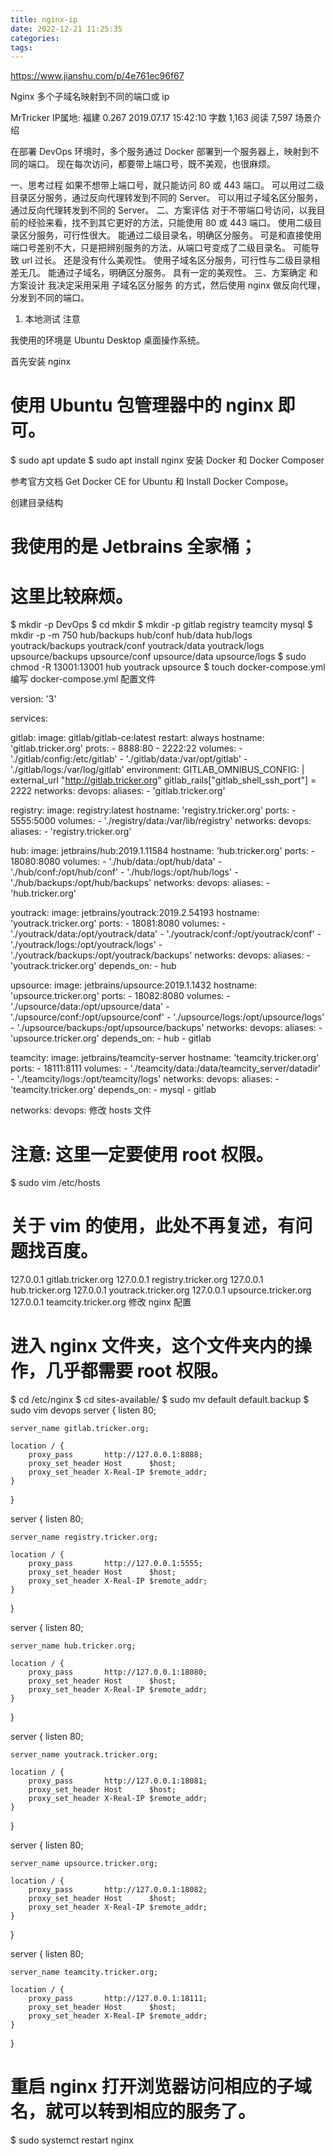 ```yaml
---
title: nginx-ip
date: 2022-12-21 11:25:35
categories:
tags:
---
```

https://www.jianshu.com/p/4e761ec96f67

Nginx 多个子域名映射到不同的端口或 ip

MrTricker
IP属地: 福建
0.267
2019.07.17 15:42:10
字数 1,163
阅读 7,597
场景介绍

在部署 DevOps 环境时，多个服务通过 Docker 部署到一个服务器上，映射到不同的端口。
现在每次访问，都要带上端口号，既不美观，也很麻烦。

一、思考过程
如果不想带上端口号，就只能访问 80 或 443 端口。
可以用过二级目录区分服务，通过反向代理转发到不同的 Server。
可以用过子域名区分服务，通过反向代理转发到不同的 Server。
二、方案评估
对于不带端口号访问，以我目前的经验来看，找不到其它更好的方法，只能使用 80 或 443 端口。
使用二级目录区分服务，可行性很大。
能通过二级目录名，明确区分服务。
可是和直接使用端口号差别不大，只是把辨别服务的方法，从端口号变成了二级目录名。
可能导致 url 过长。
还是没有什么美观性。
使用子域名区分服务，可行性与二级目录相差无几。
能通过子域名，明确区分服务。
具有一定的美观性。
三、方案确定 和 方案设计
我决定采用采用 子域名区分服务 的方式，然后使用 nginx 做反向代理，分发到不同的端口。

1. 本地测试
注意

我使用的环境是 Ubuntu Desktop 桌面操作系统。

首先安装 nginx

# 使用 Ubuntu 包管理器中的 nginx 即可。
$ sudo apt update
$ sudo apt install nginx
安装 Docker 和 Docker Composer

参考官方文档 Get Docker CE for Ubuntu 和 Install Docker Compose。

创建目录结构

# 我使用的是 Jetbrains 全家桶；
# 这里比较麻烦。
$ mkdir -p DevOps
$ cd mkdir
$ mkdir -p gitlab registry teamcity mysql
$ mkdir -p -m 750 hub/backups hub/conf hub/data hub/logs youtrack/backups youtrack/conf youtrack/data youtrack/logs upsource/backups upsource/conf upsource/data upsource/logs
$ sudo chmod -R 13001:13001 hub youtrack upsource
$ touch docker-compose.yml
编写 docker-compose.yml 配置文件

version: '3'

services:

  gitlab:
    image: gitlab/gitlab-ce:latest
    restart: always
    hostname: 'gitlab.tricker.org'
    prots:
      - 8888:80
      - 2222:22
    volumes:
      - './gitlab/config:/etc/gitlab'
      - './gitlab/data:/var/opt/gitlab'
      - './gitlab/logs:/var/log/gitlab'
    environment:
      GITLAB_OMNIBUS_CONFIG: |
        external_url "http://gitlab.tricker.org"
        gitlab_rails["gitlab_shell_ssh_port"] = 2222
    networks:
      devops:
        aliases:
          - 'gitlab.tricker.org'

  registry:
    image: registry:latest
    hostname: 'registry.tricker.org'
    ports:
      - 5555:5000
    volumes:
      - './registry/data:/var/lib/registry'
    networks:
      devops:
        aliases:
          - 'registry.tricker.org'

  hub:
    image: jetbrains/hub:2019.1.11584
    hostname: 'hub.tricker.org'
    ports:
      - 18080:8080
    volumes:
      - './hub/data:/opt/hub/data'
      - './hub/conf:/opt/hub/conf'
      - './hub/logs:/opt/hub/logs'
      - './hub/backups:/opt/hub/backups'
    networks:
      devops:
        aliases:
          - 'hub.tricker.org'

  youtrack:
    image: jetbrains/youtrack:2019.2.54193
    hostname: 'youtrack.tricker.org'
    ports:
      - 18081:8080
    volumes:
      - './youtrack/data:/opt/youtrack/data'
      - './youtrack/conf:/opt/youtrack/conf'
      - './youtrack/logs:/opt/youtrack/logs'
      - './youtrack/backups:/opt/youtrack/backups'
    networks:
      devops:
        aliases:
          - 'youtrack.tricker.org'
    depends_on:
      - hub

  upsource:
    image: jetbrains/upsource:2019.1.1432
    hostname: 'upsource.tricker.org'
    ports:
      - 18082:8080
    volumes:
      - './upsource/data:/opt/upsource/data'
      - './upsource/conf:/opt/upsource/conf'
      - './upsource/logs:/opt/upsource/logs'
      - './upsource/backups:/opt/upsource/backups'
    networks:
      devops:
        aliases:
          - 'upsource.tricker.org'
    depends_on:
      - hub
      - gitlab

  teamcity:
    image: jetbrains/teamcity-server
    hostname: 'teamcity.tricker.org'
    ports:
      - 18111:8111
    volumes:
      - './teamcity/data:/data/teamcity_server/datadir'
      - './teamcity/logs:/opt/teamcity/logs'
    networks:
      devops:
        aliases:
          - 'teamcity.tricker.org'
    depends_on:
      - mysql
      - gitlab

networks:
  devops:
修改 hosts 文件

# 注意: 这里一定要使用 root 权限。
$ sudo vim /etc/hosts
# 关于 vim 的使用，此处不再复述，有问题找百度。
127.0.0.1       gitlab.tricker.org
127.0.0.1       registry.tricker.org
127.0.0.1       hub.tricker.org
127.0.0.1       youtrack.tricker.org
127.0.0.1       upsource.tricker.org
127.0.0.1       teamcity.tricker.org
修改 nginx 配置

# 进入 nginx 文件夹，这个文件夹内的操作，几乎都需要 root 权限。
$ cd /etc/nginx
$ cd sites-available/
$ sudo mv default default.backup
$ sudo vim devops
server {
    listen 80;

    server_name gitlab.tricker.org;

    location / {
        proxy_pass       http://127.0.0.1:8888;
        proxy_set_header Host      $host;
        proxy_set_header X-Real-IP $remote_addr;
    }
}

server {
    listen 80;

    server_name registry.tricker.org;

    location / {
        proxy_pass       http://127.0.0.1:5555;
        proxy_set_header Host      $host;
        proxy_set_header X-Real-IP $remote_addr;
    }
}

server {
    listen 80;

    server_name hub.tricker.org;

    location / {
        proxy_pass       http://127.0.0.1:18080;
        proxy_set_header Host      $host;
        proxy_set_header X-Real-IP $remote_addr;
    }
}

server {
    listen 80;

    server_name youtrack.tricker.org;

    location / {
        proxy_pass       http://127.0.0.1:18081;
        proxy_set_header Host      $host;
        proxy_set_header X-Real-IP $remote_addr;
    }
}

server {
    listen 80;

    server_name upsource.tricker.org;

    location / {
        proxy_pass       http://127.0.0.1:18082;
        proxy_set_header Host      $host;
        proxy_set_header X-Real-IP $remote_addr;
    }
}

server {
    listen 80;

    server_name teamcity.tricker.org;

    location / {
        proxy_pass       http://127.0.0.1:18111;
        proxy_set_header Host      $host;
        proxy_set_header X-Real-IP $remote_addr;
    }
}
# 重启 nginx 打开浏览器访问相应的子域名，就可以转到相应的服务了。
$ sudo systemct restart nginx